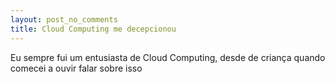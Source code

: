 ```yaml
---
layout: post_no_comments
title: Cloud Computing me decepcionou
---
```


<span class="drops">E</span>u sempre fui um entusiasta de Cloud Computing, desde de criança quando comecei a ouvir falar sobre isso